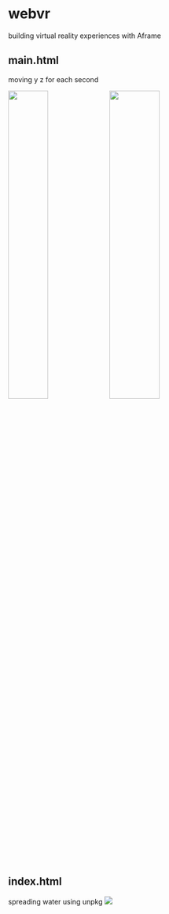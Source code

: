 # webvr
building virtual reality experiences with Aframe

## main.html
moving y z for each second
<div>
<img src="https://user-images.githubusercontent.com/37530599/79327285-2bab1e00-7f4f-11ea-8bf8-c5a5b269e0b9.png" width="40%"></img>
<img src="https://user-images.githubusercontent.com/37530599/79327313-35cd1c80-7f4f-11ea-9de8-17c891bb587d.png" width="45%" height="40%"></img>
</div>

## index.html
spreading water using unpkg
<img src="https://user-images.githubusercontent.com/37530599/79334755-daedf200-7f5b-11ea-9072-def2bbea6b0e.png" width="" height=""></img>
